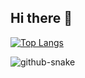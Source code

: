 ## Hi there 👋
[![Top Langs](https://github-readme-stats.vercel.app/api/top-langs/?username=Andrade020&layout=compact&hide=jupyter%20notebook&langs_count=80)](https://github.com/Andrade020)

<!--
**Andrade020/Andrade020** is a ✨ _special_ ✨ repository because its `README.md` (this file) appears on your GitHub profile.

Here are some ideas to get you started:

- 🔭 I’m currently working on ...
- 🌱 I’m currently learning ...
- 👯 I’m looking to collaborate on ...
- 🤔 I’m looking for help with ...
- 💬 Ask me about ...
- 📫 How to reach me: ...
- 😄 Pronouns: ...
- ⚡ Fun fact: ...
-->
<picture>
  <source media="(prefers-color-scheme: dark)" srcset="https://raw.githubusercontent.com/Andrade020/Andrade020/output/github-snake-dark.svg" />
  <source media="(prefers-color-scheme: light)" srcset="https://raw.githubusercontent.com/Andrade020/Andrade020/output/github-snake.svg" />
  <img alt="github-snake" src="https://raw.githubusercontent.com/tobiasmeyhoefer/tobiasmeyhoefer/output/github-snake.svg" />
</picture>
